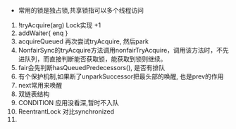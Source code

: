 - 常用的锁是独占锁,共享锁指可以多个线程访问



1. !tryAcquire(arg) Lock实现 +1
2. addWaiter{ enq }
3. acquireQueued 再次尝试tryAcquire, 然后park
4. NonfairSync的tryAcquire方法调用nonfairTryAcquire，调用该方法时，不先进队列，而直接判断能否获取锁，能获取到锁则继续。
5. fair会先判断hasQueuedPredecessors(), 是否有排队
6. 有个保护机制,如果断了unparkSuccessor把最头部的唤醒, 也是prev的作用
7. next常用来唤醒
8. 双链表结构
9. CONDITION  应用没看深,暂时不入队
10. ReentrantLock  对比synchronized
11. 






